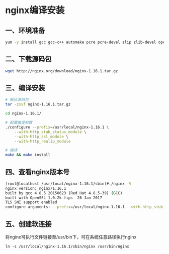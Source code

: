 # nginx编译安装

## 一、环境准备

``` bash
yum -y install gcc gcc-c++ automake pcre pcre-devel zlip zlib-devel openssl openssl-devel
```

## 二、下载源码包
``` bash
wget http://nginx.org/download/nginx-1.16.1.tar.gz
```

## 三、编译安装
``` bash
# 解压源码包
tar -zxvf nginx-1.16.1.tar.gz

cd nginx-1.16.1/

# 配置编译参数
./configure --prefix=/usr/local/nginx-1.16.1 \
    --with-http_stub_status_module \
    --with-http_ssl_module \
    --with-http_realip_module

# 编译
make && make install
```

## 四、查看nginx版本号
``` bash
[root@localhost /usr/local/nginx-1.16.1/sbin]#./nginx -V
nginx version: nginx/1.16.1
built by gcc 4.8.5 20150623 (Red Hat 4.8.5-39) (GCC) 
built with OpenSSL 1.0.2k-fips  26 Jan 2017
TLS SNI support enabled
configure arguments: --prefix=/usr/local/nginx-1.16.1 --with-http_stub_status_module --with-http_ssl_module --with-http_realip_module
```

## 五、创建软连接
将nginx可执行文件链接至/usr/bin下，可在系统任意路径执行nginx
```
ln -s /usr/local/nginx-1.16.1/sbin/nginx /usr/bin/nginx
```
